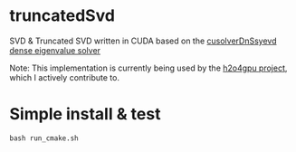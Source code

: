 # truncatedSvd

SVD & Truncated SVD written in CUDA based on the [cusolverDnSsyevd dense eigenvalue solver](http://docs.nvidia.com/cuda/cusolver/index.html#cuds-lt-t-gt-syevd)

Note: This implementation is currently being used by the [h2o4gpu project](https://github.com/h2oai/h2o4gpu/tree/master/src/gpu/tsvd), which I actively contribute to.

# Simple install & test

`bash run_cmake.sh`


